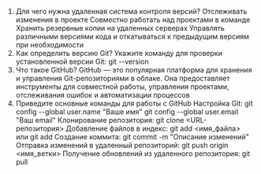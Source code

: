 1) Для чего нужна удаленная система контроля версий?
Отслеживать изменения в проекте
Совместно работать над проектами в команде
Хранить резервные копии на удаленных серверах
Управлять различными версиями кода и откатываться
к предыдущим версиям при необходимости
2) Как определить версию Git?
Укажите команду для проверки установленной версии Git: git --version
3) Что такое GitHub?
GitHub — это популярная платформа для
хранения и управления Git-репозиториями в облаке.
Она предоставляет инструменты для совместной
работы, управления проектами, отслеживания ошибок и
автоматизации процессов
4) Приведите основные команды для работы с GitHub
Настройка Git: git config --global user.name "Ваше имя"
git config --global user.email "Ваш email"
Клонирование репозитория: git clone <URL-репозитория>
Добавление файлов в индекс: git add <имя_файла> или git add
Создание коммита: git commit -m "Описание изменений"
Отправка изменений в удаленный репозиторий: git push origin <имя_ветки>
Получение обновлений из удаленного репозитория: git pull
